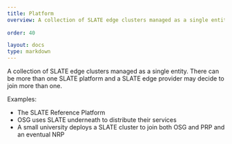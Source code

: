 ```yaml
---
title: Platform
overview: A collection of SLATE edge clusters managed as a single entity.
              
order: 40

layout: docs
type: markdown
---
```


A collection of SLATE edge clusters managed as a single entity.
There can be more than one SLATE platform and a SLATE edge provider may
decide to join more than one.

Examples:
* The SLATE Reference Platform
* OSG uses SLATE underneath to distribute their services
* A small university deploys a SLATE cluster to join both OSG and PRP and an eventual  NRP
